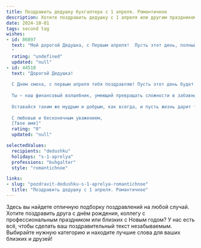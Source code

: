 ```yaml
---
title: Поздравить дедушку бухгалтера с 1 апреля. Романтичное
description: Хотите поздравить дедушку с 1 апреля или другим праздником? Наш ИИ создаст незабываемое поздравление, а вы обязательно выделитесь среди других.  
date: 2024-10-01
tags: second tag
wishes:
- id: 86897
  text: "Мой дорогой Дедушка, с Первым апреля!  Пусть этот день, полный улыбок и неожиданностей, станет таким же светлым и радостным, как и Ваша душа, а  Ваша  точная бухгалтерская  натура  найдет  счастье  в  гармонии  и  любви.  Пусть  весна  наполнит  Ваше сердце  теплотой,  а  каждый  день  будет  наполнен  радостью и  нежностью.  Я  безумно  люблю  Вас!
  "
  rating: "undefined"
  updated: "null"
- id: 44510
  text: "Дорогой Дедушка!
  
  С Днем смеха, с первым апреля тебя поздравляю! Пусть этот день будет наполнен яркими улыбками и радостью, как светлая бухгалтерская отчетность, где каждое число на своём месте, а каждая шутка — на вес золота.
  
  Ты — наш финансовый волшебник, умеющий превращать сложности в забавные истории, и в этот день желаю тебе только положительных эмоций и легкости в душе. Пусть каждый миг будет украшен смехом и счастьем, а трудности обходят стороной.
  
  Оставайся таким же мудрым и добрым, как всегда, и пусть жизнь дарит тебе множество приятных сюрпризов!
  
  С любовью и бесконечным уважением,
  [Твое имя]"
  rating: "0"
  updated: "null"

selectedValues:
  recipients: "dedushku"
  holidays: "s-1-aprelya"
  professions: "buhgalter"
  style: "romantichnoe"

links:
- slug: "pozdravit-dedushku-s-1-aprelya-romantichnoe"
  title: "Поздравить дедушку с 1 апреля. Романтичное"
---
```


Здесь вы найдете отличную подборку поздравлений на любой случай. 
Хотите поздравить друга с днём рождения, коллегу с профессиональным праздником или близких с Новым годом? У нас есть всё, чтобы сделать ваш поздравительный текст незабываемым. Выбирайте нужную категорию и находите лучшие слова для ваших близких и друзей!
